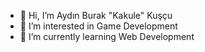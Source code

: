 - 👋 Hi, I’m Aydın Burak "Kakule" Kuşçu
- 👀 I’m interested in Game Development
- 🌱 I’m currently learning Web Development

<!---
aburak621/aburak621 is a ✨ special ✨ repository because its `README.md` (this file) appears on your GitHub profile.
You can click the Preview link to take a look at your changes.
--->
